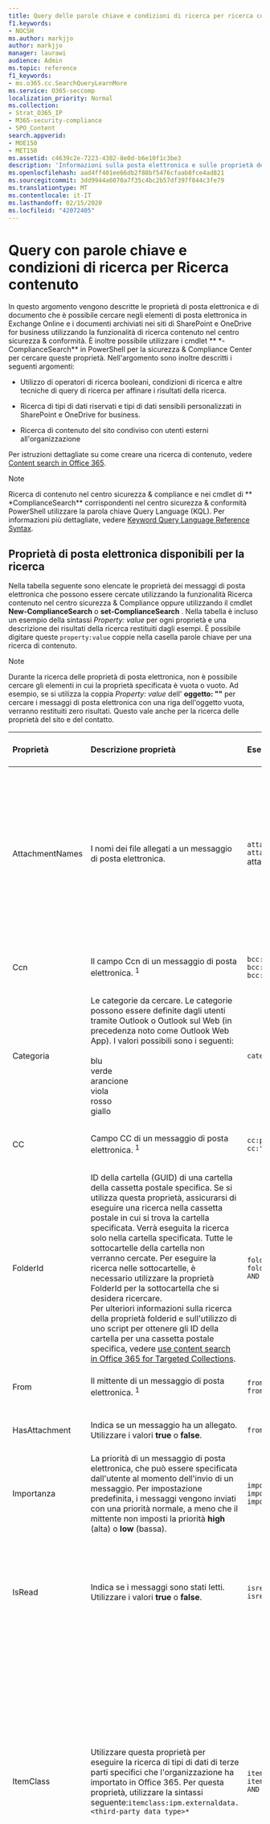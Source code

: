 ```yaml
---
title: Query delle parole chiave e condizioni di ricerca per ricerca contenuto
f1.keywords:
- NOCSH
ms.author: markjjo
author: markjjo
manager: laurawi
audience: Admin
ms.topic: reference
f1_keywords:
- ms.o365.cc.SearchQueryLearnMore
ms.service: O365-seccomp
localization_priority: Normal
ms.collection:
- Strat_O365_IP
- M365-security-compliance
- SPO_Content
search.appverid:
- MOE150
- MET150
ms.assetid: c4639c2e-7223-4302-8e0d-b6e10f1c3be3
description: 'Informazioni sulla posta elettronica e sulle proprietà dei file che è possibile cercare nelle cassette postali di Exchange Online e nei siti di SharePoint o OneDrive for business utilizzando lo strumento di ricerca contenuto nel centro sicurezza & Compliance.  '
ms.openlocfilehash: aad4ff401ee66db2f88bf5476cfaab8fce4ad821
ms.sourcegitcommit: 3dd9944a6070a7f35c4bc2b57df397f844c3fe79
ms.translationtype: MT
ms.contentlocale: it-IT
ms.lasthandoff: 02/15/2020
ms.locfileid: "42072405"
---
```

# <a name="keyword-queries-and-search-conditions-for-content-search"></a>Query con parole chiave e condizioni di ricerca per Ricerca contenuto

In questo argomento vengono descritte le proprietà di posta elettronica e di documento che è possibile cercare negli elementi di posta elettronica in Exchange Online e i documenti archiviati nei siti di SharePoint e OneDrive for business utilizzando la funzionalità di ricerca contenuto nel centro sicurezza & conformità. È inoltre possibile utilizzare i cmdlet ** \*-ComplianceSearch** in PowerShell per la sicurezza & Compliance Center per cercare queste proprietà. Nell'argomento sono inoltre descritti i seguenti argomenti:   
  
- Utilizzo di operatori di ricerca booleani, condizioni di ricerca e altre tecniche di query di ricerca per affinare i risultati della ricerca.
    
- Ricerca di tipi di dati riservati e tipi di dati sensibili personalizzati in SharePoint e OneDrive for business.
    
- Ricerca di contenuto del sito condiviso con utenti esterni all'organizzazione
    
Per istruzioni dettagliate su come creare una ricerca di contenuto, vedere [Content search in Office 365](content-search.md).

  
> [!NOTE]
> Ricerca di contenuto nel centro sicurezza & compliance e nei cmdlet di ** \*ComplianceSearch** corrispondenti nel centro sicurezza & conformità PowerShell utilizzare la parola chiave Query Language (KQL). Per informazioni più dettagliate, vedere [Keyword Query Language Reference Syntax](https://go.microsoft.com/fwlink/?LinkId=269603). 
  
## <a name="searchable-email-properties"></a>Proprietà di posta elettronica disponibili per la ricerca

Nella tabella seguente sono elencate le proprietà dei messaggi di posta elettronica che possono essere cercate utilizzando la funzionalità Ricerca contenuto nel centro sicurezza & Compliance oppure utilizzando il cmdlet **New-ComplianceSearch** o **set-ComplianceSearch** . Nella tabella è incluso un esempio della sintassi _Property: value_ per ogni proprietà e una descrizione dei risultati della ricerca restituiti dagli esempi. È possibile digitare queste `property:value` coppie nella casella parole chiave per una ricerca di contenuto. 

> [!NOTE]
> Durante la ricerca delle proprietà di posta elettronica, non è possibile cercare gli elementi in cui la proprietà specificata è vuota o vuoto. Ad esempio, se si utilizza la coppia *Property: value* dell' **oggetto: ""** per cercare i messaggi di posta elettronica con una riga dell'oggetto vuota, verranno restituiti zero risultati. Questo vale anche per la ricerca delle proprietà del sito e del contatto.
  
|**Proprietà**|**Descrizione proprietà**|**Esempi**|**Risultati di ricerca restituiti dagli esempi**|
|:-----|:-----|:-----|:-----|
|AttachmentNames|I nomi dei file allegati a un messaggio di posta elettronica.|`attachmentnames:annualreport.ppt`  <br/> `attachmentnames:annual*` <br/> attachmentnames:. pptx|Messaggi che contengono un file allegato denominato annualreport.ppt. Nel secondo esempio, utilizzando il carattere jolly si ottengono dei messaggi contenenti la parola "annual" nel nome file di un allegato. Nel terzo esempio vengono restituiti tutti gli allegati con estensione di file PPTX.|
|Ccn|Il campo Ccn di un messaggio di posta elettronica. <sup>1</sup>|`bcc:pilarp@contoso.com`  <br/> `bcc:pilarp`  <br/> `bcc:"Pilar Pinilla"`|Tutti gli esempi restituiscono messaggi contenenti Pilar Pinilla nel campo Bcc (Ccn).|
|Categoria| Le categorie da cercare. Le categorie possono essere definite dagli utenti tramite Outlook o Outlook sul Web (in precedenza noto come Outlook Web App). I valori possibili sono i seguenti:  <br/><br/>  blu  <br/>  verde  <br/>  arancione  <br/>  viola  <br/>  rosso  <br/>  giallo|`category:"Red Category"`|I messaggi ai quali è stata assegnata la categoria di colore rosso nelle cassette postali di origine. |
|CC|Campo CC di un messaggio di posta elettronica. <sup>1</sup>|`cc:pilarp@contoso.com`  <br/> `cc:"Pilar Pinilla"`|In entrambi gli esempi, i messaggi con Pilar Pinilla specificati nel campo CC.|
|FolderId|ID della cartella (GUID) di una cartella della cassetta postale specifica. Se si utilizza questa proprietà, assicurarsi di eseguire una ricerca nella cassetta postale in cui si trova la cartella specificata. Verrà eseguita la ricerca solo nella cartella specificata. Tutte le sottocartelle della cartella non verranno cercate. Per eseguire la ricerca nelle sottocartelle, è necessario utilizzare la proprietà FolderId per la sottocartella che si desidera ricercare.  <br/> Per ulteriori informazioni sulla ricerca della proprietà folderid e sull'utilizzo di uno script per ottenere gli ID della cartella per una cassetta postale specifica, vedere [use content search in Office 365 for Targeted Collections](use-content-search-for-targeted-collections.md).|`folderid:4D6DD7F943C29041A65787E30F02AD1F00000000013A0000`  <br/> `folderid:2370FB455F82FC44BE31397F47B632A70000000001160000 AND participants:garthf@contoso.com`|Nel primo esempio vengono restituiti tutti gli elementi nella cartella della cassetta postale specificata. Nel secondo esempio vengono restituiti tutti gli elementi della cartella delle cassette postali specificata inviati o ricevuti da garthf@contoso.com.|
|From|Il mittente di un messaggio di posta elettronica. <sup>1</sup>|`from:pilarp@contoso.com`  <br/> `from:contoso.com`|I messaggi inviati dall'utente specificato o da un dominio specificato.|
|HasAttachment|Indica se un messaggio ha un allegato. Utilizzare i valori **true** o **false**.|`from:pilar@contoso.com AND hasattachment:true`|Messaggi inviati dall'utente specificato con allegati.|
|Importanza|La priorità di un messaggio di posta elettronica, che può essere specificata dall'utente al momento dell'invio di un messaggio. Per impostazione predefinita, i messaggi vengono inviati con una priorità normale, a meno che il mittente non imposti la priorità **high** (alta) o **low** (bassa).|`importance:high`  <br/> `importance:medium`  <br/> `importance:low`|I messaggi contrassegnati con priorità alta, media o bassa.|
|IsRead|Indica se i messaggi sono stati letti. Utilizzare i valori **true** o **false**.|`isread:true`  <br/> `isread:false`|Nel primo esempio vengono restituiti i messaggi con la proprietà leggere impostata su **true**. Nel secondo esempio vengono restituiti i messaggi con la proprietà leggere impostata su **false**.|
|ItemClass|Utilizzare questa proprietà per eseguire la ricerca di tipi di dati di terze parti specifici che l'organizzazione ha importato in Office 365. Per questa proprietà, utilizzare la sintassi seguente:`itemclass:ipm.externaldata.<third-party data type>*`|`itemclass:ipm.externaldata.Facebook* AND subject:contoso`  <br/> `itemclass:ipm.externaldata.Twitter* AND from:"Ann Beebe" AND "Northwind Traders"`|Nel primo esempio vengono restituiti gli elementi di Facebook che contengono la parola "contoso" nella proprietà Subject. Nel secondo esempio vengono restituiti gli elementi di Twitter inviati da Ann Beebe e che contengono la frase parola chiave "Northwind Traders".  <br/> Per un elenco completo dei valori da utilizzare per i tipi di dati di terze parti per la proprietà ItemClass, vedere [utilizzare la ricerca contenuto per cercare i dati di terze parti che sono stati importati in Office 365](use-content-search-to-search-third-party-data-that-was-imported.md).|
|Tipo| Il tipo di messaggio di posta elettronica da cercare. Valori possibili:  <br/>  contatti  <br/>  documenti  <br/>  email  <br/>  externaldata  <br/>  fax  <br/>  im  <br/>  riviste  <br/>  riunioni  <br/>  microsoftteams (restituisce elementi da chat, riunioni e chiamate in Microsoft Teams)  <br/>  Note  <br/>  messaggi  <br/>  rssfeeds  <br/>  attività  <br/>  Voicemail|`kind:email`  <br/> `kind:email OR kind:im OR kind:voicemail`  <br/> `kind:externaldata`|Nel primo esempio vengono restituiti messaggi di posta elettronica che soddisfano i criteri di ricerca. Nel secondo esempio vengono restituiti i messaggi di posta elettronica, le conversazioni di messaggistica istantanea (incluse le conversazioni di Skype for business e le chat in Microsoft Teams) e i messaggi vocali che soddisfano i criteri di ricerca. Nel terzo esempio vengono restituiti gli elementi che sono stati importati nelle cassette postali di Office 365 da origini dati di terze parti, ad esempio Twitter, Facebook e Cisco Jabber, che soddisfano i criteri di ricerca. Per ulteriori informazioni, vedere [archiviazione dei dati di terze parti in Office 365](https://go.microsoft.com/fwlink/p/?linkid=716918).|
|Partecipanti|Tutti i campi persone in un messaggio di posta elettronica. Questi campi sono da, a, CC e Ccn.<sup>1</sup>|`participants:garthf@contoso.com`  <br/> `participants:contoso.com`|I messaggi inviati da o a garthf@contoso.com. Il secondo esempio restituisce tutti i messaggi inviati da o a un utente nel dominio contoso.com.|
|Received|La data in cui un messaggio di posta elettronica viene ricevuto da un destinatario.|`received:04/15/2016`  <br/> `received>=01/01/2016 AND received<=03/31/2016`|Messaggi ricevuti il 15 aprile 2016. Nel secondo esempio vengono restituiti tutti i messaggi ricevuti tra il 1 ° gennaio 2016 e il 31 marzo 2016.|
|Destinatari|Tutti i campi dei destinatari in un messaggio di posta elettronica. Questi campi sono a, CC e Ccn.<sup>1</sup>|`recipients:garthf@contoso.com`  <br/> `recipients:contoso.com`|I messaggi inviati a garthf@contoso.com. Il secondo esempio restituisce i messaggi inviati ai destinatari nel dominio contoso.com.|
|Inviati|La data in cui un messaggio di posta elettronica viene inviato dal mittente.|`sent:07/01/2016`  <br/> `sent>=06/01/2016 AND sent<=07/01/2016`|I messaggi inviati in una data specifica o entro l'intervallo di date specificato.|
|Dimensioni|Le dimensioni di un elemento, in byte.|`size>26214400`  <br/> `size:1..1048567`|Messaggi di dimensioni superiori a 25? MB. Il secondo esempio restituisce i messaggi di dimensioni comprese tra 1 e 1.048.567 byte (1 MB).|
|Oggetto|Il testo nella riga dell'oggetto di un messaggio di posta elettronica.  <br/> **Nota:** Quando si utilizza la proprietà Subject in una query, la ricerca restituisce tutti i messaggi in cui la riga dell'oggetto contiene il testo che si sta cercando. In altre parole, la query non restituisce solo i messaggi che hanno una corrispondenza esatta. Ad esempio, se si cerca `subject:"Quarterly Financials"`, i risultati includono i messaggi con l'oggetto "Financials trimestrali 2018".|`subject:"Quarterly Financials"`  <br/> `subject:northwind`|Messaggi che contengono la frase "Financials trimestrali" in qualsiasi punto del testo della riga dell'oggetto. Il secondo esempio restituisce tutti i messaggi che contengono la parola northwind nella riga dell'oggetto.|
|A|Campo a di un messaggio di posta elettronica. <sup>1</sup>|`to:annb@contoso.com`  <br/> `to:annb ` <br/> `to:"Ann Beebe"`|Tutti gli esempi restituiscono i messaggi in cui è specificato l'utente Ann Beebe nella riga To: (A:).|
|||||
   
> [!NOTE]
> <sup>1</sup> per il valore di una proprietà del destinatario, è possibile utilizzare l'indirizzo di posta elettronica (denominato anche *nome dell'entità utente* o UPN), il nome visualizzato o l'alias per specificare un utente. Ad esempio, è possibile usare annb@contoso.com, annb o "Ann Beebe" per specificare l'utente Ann Beebe.<br/><br/>Quando si esegue una ricerca in una delle proprietà del destinatario (da, a, CC, Ccn, partecipanti e destinatari), Office 365 tenta di espandere l'identità di ogni utente cercandoli in Azure Active Directory.  Se l'utente viene trovato in Azure Active Directory, la query viene espansa per includere l'indirizzo di posta elettronica (o UPN) dell'utente, l'alias, il nome visualizzato e l'attributo LegacyExchangeDN.<br/><br/>Ad esempio, una query come si `participants:ronnie@contoso.com` espande a `participants:ronnie@contoso.com OR participants:ronnie OR participants:"Ronald Nelson" OR participants:"<LegacyExchangeDN>"`.<br/><br/>Per impedire l'espansione dei destinatari, è possibile aggiungere un asterisco (Wild Card character) alla fine dell'indirizzo di posta elettronica nella query di ricerca. ad esempio, `participants:ronnie@contoso.com*`.

## <a name="searchable-site-properties"></a>Proprietà dei siti disponibili per la ricerca

Nella tabella seguente sono riportate alcune delle proprietà di SharePoint e OneDrive for business che è possibile cercare utilizzando la funzionalità Ricerca contenuto nel centro sicurezza & Compliance oppure utilizzando il cmdlet **New-ComplianceSearch** o **set-ComplianceSearch** . Nella tabella è incluso un esempio della sintassi _Property: value_ per ogni proprietà e una descrizione dei risultati della ricerca restituiti dagli esempi. 
  
Per un elenco completo delle proprietà di SharePoint di cui è possibile eseguire la ricerca, vedere [Overview of indicizzazione e managed properties in SharePoint](https://go.microsoft.com/fwlink/p/?LinkId=331599). È possibile cercare le proprietà contrassegnate con un **Sì** nella colonna **Queryable** . 
  
|**Proprietà**|**Descrizione proprietà**|**Esempio**|**Risultati di ricerca restituiti dagli esempi**|
|:-----|:-----|:-----|:-----|
|Author|Il campo dell'autore dei documenti di Office, che persiste se un documento viene copiato. Ad esempio, se un utente crea un documento e lo invia tramite posta elettronica a qualcun altro che lo carica in SharePoint, il documento conserva comunque l'autore originale. Assicurarsi di utilizzare il nome visualizzato dell'utente per questa proprietà.|`author:"Garth Fort"`|Tutti i documenti creati da Garth Fort.|
|ContentType|Tipo di contenuto di SharePoint di un elemento, ad esempio un elemento, un documento o un video.|`contenttype:document`|Vengono restituiti tutti i documenti.|
|Creato|La data di creazione di un elemento.|`created\>=06/01/2016`|Tutti gli elementi creati in o dopo il 1 ° giugno 2016.|
|CreatedBy|L'utente che ha creato o caricato un elemento. Assicurarsi di utilizzare il nome visualizzato dell'utente per questa proprietà.|`createdby:"Garth Fort"`|Tutti gli elementi creati o caricati da Garth Fort.|
|DetectedLanguage|La lingua di un elemento.|`detectedlanguage:english`|Tutti gli elementi in lingua inglese.|
|DocumentLink|Il percorso (URL) di una cartella specifica in un sito di SharePoint o OneDrive for business. Se si utilizza questa proprietà, assicurarsi di eseguire una ricerca nel sito in cui si trova la cartella specificata.  <br/> Per restituire gli elementi che si trovano in sottocartelle della cartella specificata per la proprietà documentlink, è necessario aggiungere/\* all'URL della cartella specifica. Per esempio`documentlink: "https://contoso.sharepoint.com/Shared Documents/*"`  <br/> <br/>Per ulteriori informazioni sulla ricerca della proprietà documentlink e sull'utilizzo di uno script per ottenere gli URL di documentlink per le cartelle di un sito specifico, vedere [use content search in Office 365 for Targeted Collections](use-content-search-for-targeted-collections.md).|`documentlink:"https://contoso-my.sharepoint.com/personal/garthf_contoso_com/Documents/Private"`  <br/> `documentlink:"https://contoso-my.sharepoint.com/personal/garthf_contoso_com/Documents/Shared with Everyone/*" AND filename:confidential`|Nel primo esempio vengono restituiti tutti gli elementi della cartella OneDrive for business specificata. Nel secondo esempio vengono restituiti i documenti nella cartella del sito specificata (e in tutte le sottocartelle) che contengono la parola "confidenziale" nel nome del file.|
|FileExtension|L'estensione di un file; ad esempio, docx, 1, pptx o xlsx.|`fileextension:xlsx`|Tutti i file di Excel (Excel 2007 e versioni successive)|
|FileName|Il nome di un file.|`filename:"marketing plan"`  <br/> `filename:estimate`|Il primo esempio restituisce i file con la frase esatta "marketing plan" nel titolo. Il secondo esempio restituisce i file con la parola "estimate" nel nome file.|
|LastModifiedTime|La data dell'ultima modifica di un elemento.|`lastmodifiedtime>=05/01/2016`  <br/> `lastmodifiedtime>=05/10/2016 AND lastmodifiedtime<=06/1/2016`|Nel primo esempio vengono restituiti gli elementi che sono stati modificati in o dopo il 1 ° maggio 2016. Nel secondo esempio vengono restituiti gli elementi modificati tra il 1 ° maggio 2016 e il 1 ° giugno 2016.|
|ModifiedBy|L'autore dell'ultima modifica di un elemento. Assicurarsi di utilizzare il nome visualizzato dell'utente per questa proprietà.|`modifiedby:"Garth Fort"`|Tutti gli elementi in cui l’ultima modifica è stata apportata da Garth Fort.|
|Percorso|Percorso (URL) di un sito specifico in un sito di SharePoint o OneDrive for business.  <br/> Per restituire gli elementi che si trovano nelle cartelle del sito specificati per la proprietà Path, è necessario aggiungere/\* all'URL del sito specificato. Per esempio`path: "https://contoso.sharepoint.com/Shared Documents/*"`  <br/> <br/> **Nota:** L'utilizzo `Path` della proprietà per la ricerca nei percorsi di OneDrive non restituirà file multimediali, ad esempio file con estensione png, TIFF o WAV, nei risultati della ricerca. Utilizzare una proprietà diversa del sito nella query di ricerca per cercare i file multimediali nelle cartelle di OneDrive. <br/>|`path:"https://contoso-my.sharepoint.com/personal/garthf_contoso_com/"`  <br/> `path:"https://contoso-my.sharepoint.com/personal/garthf_contoso_com/*" AND filename:confidential`|Nel primo esempio vengono restituiti tutti gli elementi del sito di OneDrive for business specificato. Nel secondo esempio vengono restituiti i documenti nel sito e nelle cartelle specificati nel sito che contengono la parola "confidenziale" nel nome del file.|
|SharedWithUsersOWSUser|Documenti che sono stati condivisi con l'utente specificato e visualizzati nella pagina **condivisi con me** nel sito di OneDrive for business dell'utente. Si tratta di documenti che sono stati condivisi in modo esplicito con l'utente specificato da altre persone dell'organizzazione. Quando si esportano documenti che corrispondono a una query di ricerca in cui viene utilizzata la proprietà SharedWithUsersOWSUser, i documenti vengono esportati dal percorso del contenuto originale della persona che ha condiviso il documento con l'utente specificato. Per ulteriori informazioni, vedere [ricerca di contenuto del sito condiviso all'interno dell'organizzazione](#searching-for-site-content-shared-within-your-organization).|`sharedwithusersowsuser:garthf`  <br/> `sharedwithusersowsuser:"garthf@contoso.com"`|Entrambi gli esempi restituiscono tutti i documenti interni che sono stati condivisi in modo esplicito con Garth Fort e che vengono visualizzati nella pagina **condiviso con me** nell'account OneDrive for business di Garth Fort.|
|Sito|L'URL di un sito o di un gruppo di siti nell'organizzazione.|`site:"https://contoso-my.sharepoint.com"`  <br/> `site:"https://contoso.sharepoint.com/sites/teams"`|Nel primo esempio vengono restituiti gli elementi dei siti di OneDrive for business per tutti gli utenti dell'organizzazione. Il secondo esempio restituisce gli elementi di tutti i siti dei team.|
|Dimensioni|Le dimensioni di un elemento, in byte.|`size>=1`  <br/> `size:1..10000`|Il primo esempio restituisce gli elementi di dimensioni maggiori di 1 byte. Il secondo esempio restituisce gli elementi di dimensioni comprese tra 1 e 10.000 byte.|
|Titolo|Il titolo del documento. La proprietà title è metadati specificata nei documenti di Microsoft Office. È diverso dal nome del file del documento.|`title:"communication plan"`|Qualsiasi documento contenente la frase "communication plan" nella proprietà di metadati Title di un documento di Office.|
|||||
   
## <a name="searchable-contact-properties"></a>Proprietà contatto disponibili per la ricerca

Nella tabella seguente sono elencate le proprietà dei contatti indicizzate e che è possibile cercare utilizzando la ricerca contenuto. Di seguito sono riportate le proprietà disponibili per gli utenti da configurare per i contatti (denominati anche contatti personali) che si trovano nella Rubrica personale della cassetta postale di un utente. Per cercare i contatti, è possibile selezionare le cassette postali da cercare e quindi utilizzare una o più proprietà dei contatti nella query di parole chiave.
  
> [!TIP]
> Per cercare valori che contengono spazi o caratteri speciali, utilizzare virgolette doppie ("") per contenere la frase. ad esempio, `businessaddress:"123 Main Street"`. 
  
|**Proprietà**|**Descrizione proprietà**|
|:-----|:-----|
|BusinessAddress|L'indirizzo nella proprietà dell' **indirizzo aziendale** . La proprietà viene chiamata anche indirizzo di **lavoro** nella pagina delle proprietà dei contatti.|
|BusinessPhone|Il numero di telefono in una delle proprietà del numero di **telefono dell'azienda** .|
|CompanyName|Nome della proprietà **Company** .|
|Reparto|Nome della proprietà **Department** .|
|DisplayName|Il nome visualizzato del contatto. Questo è il nome della proprietà **nome completo** del contatto.|
|EmailAddress|L'indirizzo di qualsiasi proprietà dell'indirizzo di posta elettronica per il contatto. Gli utenti possono aggiungere più indirizzi di posta elettronica per un contatto. L'utilizzo di questa proprietà restituirà i contatti che corrispondono a qualsiasi indirizzo di posta elettronica del contatto.|
|FileAs|Il **file come** proprietà. Questa proprietà viene utilizzata per specificare il modo in cui il contatto è elencato nell'elenco contatti dell'utente. Ad esempio, un contatto può essere elencato come *FirstName, LastName* o *LastName, FirstName*.|
|GivenName|Nome della proprietà **First Name** .|
|HomeAddress|L'indirizzo in una delle proprietà dell'indirizzo di **casa** .|
|HomePhone|Il numero di telefono in una delle proprietà del numero di telefono di **casa** .|
|IMAddress|La proprietà dell'indirizzo di messaggistica istantanea, che in genere è un indirizzo di posta elettronica utilizzato per la messaggistica immediata.|
|MiddleName|Nome nella proprietà **Middle** Name.|
|MobilePhone|Il numero di telefono nella proprietà del numero di telefono **cellulare** .|
|Nickname|Nome della proprietà **Nickname** .|
|OfficeLocation|Valore della proprietà location di **Office** o **Office** .|
|OtherAddress|Valore per l' **altra** proprietà Address.|
|Cognome|Nome nella proprietà **Last** Name.|
|Titolo|Il titolo nella proprietà del **titolo del processo** .|
|||||

## <a name="searchable-sensitive-data-types"></a>Tipi di dati sensibili disponibili per la ricerca

È possibile utilizzare la funzionalità Ricerca contenuto nel centro sicurezza e conformità per cercare dati riservati, ad esempio numeri di carta di credito o numeri di previdenza sociale, archiviati nei documenti di SharePoint e di siti di OneDrive for business. È possibile eseguire questa operazione utilizzando la `SensitiveType` proprietà e il nome di un tipo di informazioni riservate in una query di parole chiave. Ad esempio, la query `SensitiveType:"Credit Card Number"` restituisce i documenti che contengono un numero di carta di credito. La query `SensitiveType:"U.S. Social Security Number (SSN)"` restituisce i documenti che contengono un numero di previdenza sociale degli Stati Uniti. Per visualizzare un elenco dei tipi di dati riservati che è possibile cercare, passare a **classificazioni** \> **tipi di informazioni riservate** nel centro sicurezza & conformità. In alternativa, è possibile utilizzare il cmdlet **Get-DlpSensitiveInformationType** in PowerShell per la sicurezza & Compliance Center per visualizzare un elenco di tipi di informazioni riservate. 
  
È inoltre possibile utilizzare la `SensitiveType` proprietà per cercare il nome di un tipo di informazioni riservate personalizzato creato dall'utente (o da un altro amministratore) per l'organizzazione. È possibile utilizzare la colonna **Publisher** nella pagina **tipi di informazioni riservate** nel centro sicurezza & Compliance (o la proprietà **Publisher** in PowerShell) per differenziare i tipi di informazioni riservate incorporate e personalizzate. Per ulteriori informazioni, vedere [creare un tipo di informazioni riservate personalizzato](create-a-custom-sensitive-information-type.md).
  
Per ulteriori informazioni sulla creazione di query tramite `SensitiveType` la proprietà, vedere [form a query to find sensitive data stored in sites](form-a-query-to-find-sensitive-data-stored-on-sites.md).

> [!NOTE]
> Non è possibile utilizzare i tipi di dati `SensitiveType` riservati e la proprietà Search per cercare i dati riservati in-Rest nelle cassette postali di Exchange Online. Tuttavia, è possibile utilizzare i criteri di prevenzione della perdita di dati (DLP) per proteggere i dati sensibili del messaggio di posta elettronica in transito. Per ulteriori informazioni, vedere [Panoramica dei criteri di prevenzione della perdita di dati](data-loss-prevention-policies.md) e [cercare e trovare i dati personali](search-for-and-find-personal-data.md).
  
## <a name="search-operators"></a>Operatori di ricerca

Gli operatori di ricerca booleani, come **and**, **or**e **not**, consentono di definire ricerche più precise includendo o escludendo parole specifiche nella query di ricerca. Altre tecniche, ad esempio l'utilizzo di operatori di \>proprietà, ad esempio = o..., tra virgolette, parentesi e caratteri jolly, consentono di affinare una query di ricerca. Nella tabella seguente vengono elencati gli operatori che è possibile utilizzare per circoscrivere o ampliare i risultati della ricerca. 
  
|**Operatore**|**Usage**|**Descrizione**|
|:-----|:-----|:-----|
|E|keyword1 AND keyword2|Restituisce gli elementi che includono tutte le parole chiave o `property:value` le espressioni specificate. Ad esempio, `from:"Ann Beebe" AND subject:northwind` restituisce tutti i messaggi inviati da Ann Beebe che contengono la parola Northwind nella riga dell'oggetto. <sup>2</sup>|
|+|keyword1 + keyword2 + keyword3|Restituisce gli elementi che *contengono* `keyword2` o `keyword3` *e* che contengono `keyword1`anche.   Questo esempio è pertanto equivalente alla query `(keyword2 OR keyword3) AND keyword1`.  <br/> La query `keyword1 + keyword2` (con uno spazio dopo il **+** simbolo) non è uguale all'utilizzo dell'operatore **and** . Questa query equivale a `"keyword1 + keyword2"` restituire gli elementi con la fase `"keyword1 + keyword2"`esatta.|
|OPPURE|keyword1 OR keyword2|Restituisce gli elementi che includono una o più parole chiave o `property:value` espressioni specificate. <sup>2</sup>|
|NON|keyword1 NOT keyword2  <br/> NOT from:"Ann Beebe"  <br/> NOT Kind: im|Esclude gli elementi specificati da una parola chiave o `property:value` da un'espressione. Nel secondo esempio vengono esclusi i messaggi inviati da Ann Beebe. Nel terzo esempio vengono escluse le conversazioni di messaggistica istantanea, ad esempio le conversazioni di Skype for business salvate nella cartella della cassetta postale cronologia conversazioni. <sup>2</sup>|
|-|keyword1-keyword2|Equivale all'operatore **NOT**. In questo modo, la query restituisce `keyword1` elementi che contengono e escludono `keyword2`gli elementi che contengono.|
|VICINO|keyword1 NEAR(n) keyword2|Restituisce gli elementi con parole che sono una accanto all'altra, dove n equivale al numero delle parole separate. Ad esempio, `best NEAR(5) worst` restituisce tutti gli elementi in cui la parola "Worst" è all'interno di cinque parole "Best". Se non viene specificato alcun numero, la distanza predefinita è di otto parole. <sup>2</sup>|
|ONEAR|keyword1 ONEAR(n) keyword2|Simile a **near**, ma restituisce gli elementi con parole che si trovano nelle vicinanze dell'ordine specificato. Ad esempio, `best ONEAR(5) worst` restituisce tutti gli elementi in cui la parola "Best" si verifica prima della parola "Worst" e le due parole rientrano in cinque parole. Se non viene specificato alcun numero, la distanza predefinita è di otto parole. <sup>2</sup> <br/> **Nota:** L'operatore di **ONEAR** non è supportato quando si eseguono ricerche nelle cassette postali. Funziona solo quando si esegue la ricerca di siti di SharePoint e OneDrive for business. Se si esegue la ricerca di cassette postali e siti nella stessa ricerca e la query include l'operatore **ONEAR** , la ricerca restituisce gli elementi della cassetta postale come se si stesse utilizzando l'operatore **near** . In altre parole, la ricerca restituisce gli elementi in cui le parole specificate sono vicine tra loro indipendentemente dall'ordine in cui si verificano le parole.|
|:|Proprietà: valore|I due punti (:) nella `property:value` sintassi specifica che il valore della proprietà che si sta cercando contiene il valore specificato. Ad esempio, `recipients:garthf@contoso.com` restituisce tutti i messaggi inviati a garthf@contoso.com.|
|=|Proprietà = valore|Lo stesso dell'operatore **:** .|
|\<|valore\<della proprietà|Indica che la proprietà da cercare è inferiore al valore specificato.  <sup>1</sup>|
|\>|valore\>della proprietà|Indica che la proprietà da cercare è superiore al valore specificato. <sup>1</sup>|
|\<=|proprietà\<= valore|Indica che la proprietà da cercare è minore o uguale a un valore specifico. <sup>1</sup>|
|\>=|proprietà\>= valore|Indica che la proprietà da cercare è maggiore o uguale a un valore specifico. <sup>1</sup>|
|..|Proprietà: value1.. valore2|Indica che la proprietà da cercare è maggiore o uguale a value1 e minore o uguale a value2. <sup>1</sup>|
|"  "|"fair value"  <br/> subject:"Quarterly Financials"|Utilizzare le virgolette doppie ("") per cercare una frase esatta o un termine nelle query `property:value` di ricerca e parole chiave.|
|\*|gatto\*  <br/> oggetto: set\*|Le ricerche con caratteri jolly prefix (in cui l'asterisco è posizionato alla fine di una parola) corrispondono a zero o a più `property:value` caratteri nelle parole chiave o nelle query. Ad esempio, `title:set*` restituisce i documenti che contengono il set di parole, il programma di installazione e l'impostazione (e altre parole che iniziano con "set") nel titolo del documento.  <br/><br/> **Nota:** È possibile utilizzare solo le ricerche con caratteri jolly prefix. ad esempio, **Cat\* ** o **set\***. Le ricerche suffisso (**\*Cat** ), le ricerche infissi (**\*c t**) e le ricerche di sottostringhe (**\*cat\***) non sono supportate.|
|(  )| (fair OR free) AND (from:contoso.com)  <br/>  (IPO OR initial) AND (stock OR shares)  <br/>  (quarterly financials)|Parentesi raggruppare le frasi booleane, `property:value` gli elementi e le parole chiave. Ad esempio, `(quarterly financials)` restituisce gli elementi che contengono le parole Quarterly e Financials.|
|||||
   
> [!NOTE]
> <sup>1</sup> utilizzare questo operatore per le proprietà che dispongono di valori numerici o di data.<br/> <sup>2</sup> gli operatori di ricerca booleani devono essere in caratteri maiuscoli. ad esempio, **e**. Se si utilizza un operatore in caratteri minuscoli **, ad esempio, verrà**considerato come una parola chiave nella query di ricerca. 
  
## <a name="search-conditions"></a>Condizioni di ricerca

È possibile aggiungere condizioni a una query di ricerca per restringere una ricerca e restituire un insieme di risultati più raffinato. Ogni condizione aggiunge una clausola alla query di ricerca KQL creata ed eseguita all'avvio della ricerca.
  
[Condizioni per le proprietà comuni ](#conditions-for-common-properties)

[Condizioni per le proprietà della posta](#conditions-for-mail-properties)

[Condizioni per le proprietà dei documenti](#conditions-for-document-properties)

[Operatori utilizzati con condizioni](#operators-used-with-conditions)

[Linee guida per l'uso di condizioni](#guidelines-for-using-conditions)

[Esempi](#examples-of-using-conditions-in-search-queries)
  
### <a name="conditions-for-common-properties"></a>Condizioni per le proprietà comuni

Creare una condizione utilizzando le proprietà comuni quando si cercano cassette postali e siti nella stessa ricerca. Nella tabella seguente sono elencate le proprietà disponibili da utilizzare per l'aggiunta di una condizione.
  
|**Condizione**|**Descrizione**|
|:-----|:-----|
|Data|Per la posta elettronica, la data di un messaggio ricevuto da un destinatario o inviato da un mittente. Per i documenti, la data dell'Ultima modifica di un documento.|
|Mittente/autore|Per la posta elettronica, l'utente che ha inviato un messaggio. Per i documenti, l'utente menzionato nel campo dell'autore dei documenti di Office. È possibile digitare più nomi, separati da virgole. Due o più valori sono collegati logicamente dall'operatore **OR**.|
|Dimensione (in byte)|Per la posta elettronica e i documenti, la dimensione dell'elemento (in byte).|
|Subject/title|Per la posta elettronica, il testo nella riga dell'oggetto di un messaggio. Per i documenti, il titolo del documento. Come spiegato in precedenza, la proprietà title è costituita da metadati specificati nei documenti di Microsoft Office. È possibile digitare il nome di più di un oggetto/titolo, separati da virgole. Due o più valori sono collegati logicamente dall'operatore **OR**.|
|Etichetta di conformità|Per la posta elettronica e i documenti, le etichette di conservazione che sono state assegnate ai messaggi e ai documenti automaticamente dai criteri di etichetta o dalle etichette di conservazione che sono state assegnate manualmente dagli utenti. Le etichette di conservazione vengono utilizzate per classificare la posta elettronica e i documenti per la governance delle informazioni e applicare le regole di conservazione in base alle impostazioni definite dall'etichetta. È possibile digitare parte del nome dell'etichetta di conservazione e utilizzare un carattere jolly oppure digitare il nome dell'etichetta completo. Per ulteriori informazioni, vedere [Overview of retention labels](labels.md).|
|||
  
### <a name="conditions-for-mail-properties"></a>Condizioni per le proprietà della posta

Creare una condizione utilizzando le proprietà della posta quando si effettuano ricerche in cassette postali o cartelle pubbliche. Nella tabella seguente vengono elencate le proprietà della posta elettronica che è possibile utilizzare per una condizione. Queste proprietà sono un sottoinsieme delle proprietà di posta elettronica descritte in precedenza. Queste descrizioni vengono ripetute per la vostra convenienza.
  
|**Condizione**|**Descrizione**|
|:-----|:-----|
|Tipo di messaggio| Il tipo di messaggio da cercare. Corrisponde alla proprietà della posta elettronica Kind (Tipo). Valori possibili:  <br/><br/>  contatti  <br/>  documenti  <br/>  email  <br/>  externaldata  <br/>  fax  <br/>  im  <br/>  riviste  <br/>  riunioni  <br/>  microsoftteams  <br/>  Note  <br/>  messaggi  <br/>  rssfeeds  <br/>  attività  <br/>  Voicemail|
|Partecipanti|Tutti i campi persone in un messaggio di posta elettronica. Questi campi sono da, a, CC e Ccn.|
|Tipo|La proprietà della classe Message per un elemento di posta elettronica. Questa è la stessa proprietà della proprietà di posta elettronica di ItemClass. È anche una condizione multivalore. In questo modo, per selezionare più classi messaggio, tenere premuto il tasto **CTRL** e fare clic su due o più classi di messaggi nell'elenco a discesa che si desidera aggiungere alla condizione. Ogni classe del messaggio selezionata nell'elenco verrà connessa logicamente dall'operatore **or** nella query di ricerca corrispondente.  <br/> Per un elenco delle classi di messaggi (e l'ID di classe del messaggio corrispondente) che vengono utilizzate da Exchange e che è possibile selezionare nell'elenco delle classi dei **messaggi** , vedere [tipi di elementi e classi di messaggi](https://go.microsoft.com/fwlink/?linkid=848143).|
|Received|La data in cui un messaggio di posta elettronica viene ricevuto da un destinatario. Corrisponde alla proprietà della posta elettronica Received (Ricevuto).|
|Destinatari|Tutti i campi dei destinatari in un messaggio di posta elettronica. Questi campi sono a, CC e Ccn.|
|Mittente|Il mittente di un messaggio di posta elettronica.|
|Inviati|La data in cui un messaggio di posta elettronica viene inviato dal mittente. Corrisponde alla proprietà della posta elettronica Sent (Inviato).|
|Oggetto|Il testo nella riga dell'oggetto di un messaggio di posta elettronica.|
|A|Il destinatario di un messaggio di posta elettronica nel campo a.|
|||
  
### <a name="conditions-for-document-properties"></a>Condizioni per le proprietà dei documenti

Creare una condizione utilizzando le proprietà del documento per la ricerca di documenti nei siti di SharePoint e OneDrive for business. Nella tabella seguente vengono elencate le proprietà dei documenti che è possibile utilizzare per una condizione. Queste proprietà sono un sottoinsieme delle proprietà del sito descritte in precedenza. Queste descrizioni vengono ripetute per la vostra convenienza.
  
|**Condizione**|**Descrizione**|
|:-----|:-----|
|Author|Il campo dell'autore dei documenti di Office, che persiste se un documento viene copiato. Ad esempio, se un utente crea un documento e lo invia tramite posta elettronica a qualcun altro che lo carica in SharePoint, il documento conserva comunque l'autore originale.|
|Titolo|Il titolo del documento. La proprietà Title è rappresentata dai metadati specificati nei documenti di Office. È diverso dal nome di file del documento.|
|Creato|La data di creazione di un documento.|
|Data ultima modifica|La data dell'ultima modifica di un documento.|
|Tipo file|L'estensione di un file; ad esempio, docx, 1, pptx o xlsx. Corrisponde alla proprietà dei siti FileExtension.|
|||
  
### <a name="operators-used-with-conditions"></a>Operatori utilizzati con condizioni

Quando si aggiunge una condizione, è possibile selezionare un operatore pertinente al tipo di proprietà per la condizione. Nella tabella seguente vengono descritti gli operatori utilizzati con condizioni e ne vengono elencati gli equivalenti utilizzati nella query di ricerca.
  
|**Operatore**|**Equivalente nella query**|**Descrizione**|
|:-----|:-----|:-----|
|Dopo|`property>date`|Utilizzato con condizioni relative alla data. Restituisce gli elementi che sono stati inviati, ricevuti o modificati dopo la data specificata. |
|Prima|`property<date`|Utilizzato con condizioni relative alla data. Restituisce gli elementi che sono stati inviati, ricevuti o modificati prima della data specificata.|
|Tra|`date..date`|Utilizzato con condizioni relative alla data e alla dimensione. Se utilizzato con una condizione relativa alla data, restituisce gli elementi che sono stati inviati, ricevuti o modificati entro l'intervallo di date specificato. Se utilizzato con una condizione relativa alla dimensione, restituisce gli elementi di dimensioni comprese nell'intervallo specificato.|
|Contains any of|`(property:value) OR (property:value)`|Utilizzato con condizioni per le proprietà che specificano un valore di stringa. Restituisce gli elementi che contengono una parte qualsiasi di uno o più valori di stringa specificati.|
|Doesn't contain any of|`-property:value`  <br/> `NOT property:value`|Utilizzato con condizioni per le proprietà che specificano un valore di stringa. Restituisce gli elementi che non contengono parti del valore di stringa specificato.|
|Doesn't equal any of|`-property=value`  <br/> `NOT property=value`|Utilizzato con condizioni per le proprietà che specificano un valore di stringa. Restituisce gli elementi che non contengono la stringa specificata.|
|È uguale a|`size=value`|Restituisce gli elementi equivalenti alla dimensione specificata. <sup>1</sup>|
|Equals any of|`(property=value) OR (property=value)`|Utilizzato con condizioni per le proprietà che specificano un valore di stringa. Restituisce gli elementi che corrispondono esattamente a uno o più valori di stringa specificati.|
|Maggiore|`size>value`|Restituisce gli elementi in cui la proprietà specificata è maggiore del valore specificato. <sup>1</sup>|
|Greater or equal|`size>=value`|Restituisce gli elementi in cui la proprietà specificata è maggiore o uguale al valore specificato. <sup>1</sup>|
|Meno|`size<value`|Restituisce gli elementi che sono maggiori o uguali al valore specifico. <sup>1</sup>|
|Less or equal|`size<=value`|Restituisce gli elementi che sono maggiori o uguali al valore specifico. <sup>1</sup>|
|Not equal|`size<>value`|Restituisce gli elementi che non sono uguali alle dimensioni specificate. <sup>1</sup>|
|||
   
> [!NOTE]
> <sup>1</sup> questo operatore è disponibile solo per le condizioni che utilizzano la proprietà Size. 
  
### <a name="guidelines-for-using-conditions"></a>Linee guida per l'uso di condizioni

Tenere presente quanto segue quando si utilizzano le condizioni di ricerca.
  
- Una condizione è collegata logicamente alla query con parola chiave (specificata nella relativa casella) dall'operatore **AND**. Ciò significa che, per essere inclusi nei risultati, gli elementi devono soddisfare sia la query con parola chiave, sia la condizione. Ecco come le condizioni consentono di circoscrivere i risultati. 
    
- Se si aggiungono due o più condizioni univoche a una query di ricerca (condizioni che specificano proprietà diverse), tali condizioni sono connesse logicamente dall'operatore **and** . Ciò significa che vengono restituiti solo gli elementi che soddisfano tutte le condizioni (oltre alle query con parole chiave). 
    
- Se si aggiunge più di una condizione per la stessa proprietà, tali condizioni vengono collegate logicamente dall'operatore **OR**. Ciò significa che vengono restituiti gli elementi che soddisfano la query con parola chiave e una delle condizioni. Pertanto, i gruppi con le stesse condizioni vengono collegati tra loro dall'operatore **OR**, quindi gli insiemi di condizioni univoche vengono collegati dall'operatore **AND**. 
    
- Se si aggiungono più valori, separati da virgole o da due punti a una singola condizione, tali valori sono connessi dall'operatore **or** . Ciò significa che gli elementi vengono restituiti se contengono uno dei valori specificati per la proprietà nella condizione. 
    
- La query di ricerca creata utilizzando la casella e le condizioni delle parole chiave viene visualizzata nella pagina di **ricerca** , nel riquadro dei dettagli per la ricerca selezionata. In una query, tutto a destra della notazione `(c:c)` indica le condizioni che sono state aggiunte alla query. 
    
- Le condizioni aggiungono solo le proprietà alla query di ricerca, non gli operatori. Questo è il motivo per cui la query visualizzata nel riquadro dei dettagli non Mostra gli operatori a `(c:c)` destra della notazione. KQL aggiunge gli operatori logici (in base alle regole illustrate in precedenza) quando viene eseguita la query. 
    
- È possibile utilizzare il controllo di trascinamento della selezione per risequenziare l'ordine delle condizioni. Fare clic sul controllo per una condizione e spostarla verso l'alto o verso il basso.
    
- Come descritto in precedenza, alcune proprietà delle condizioni consentono di digitare più valori. I valori sono collegati logicamente dall'operatore **OR**. Ne consegue che la stessa logica dispone di più istanze della stessa condizione, ognuna con un singolo valore. Nelle illustrazioni seguenti viene mostrato un esempio di una singola condizione con più valori e un esempio di più condizioni (per la stessa proprietà) con un singolo valore. Entrambi gli esempi determinano la stessa query:`(filetype="docx") OR (filetype="pptx") OR (filetype="xlsx")`
    
    ![Una condizione con più valori](../media/9880aa29-d117-4531-be20-6d53f1d21341.gif)
  
    ![Più condizioni di ricerca per la stessa proprietà](../media/1e63d37d-6d8d-4c9b-a509-a7e1c3a05193.gif)
  
> [!TIP]
> Se una condizione accetta più valori, è consigliabile utilizzare una singola condizione e specificare più valori (separati da virgole o punti e virgola). Ciò garantisce che la logica di query che viene applicata corrisponda a quella desiderata. 
  
### <a name="examples-of-using-conditions-in-search-queries"></a>Esempi

Negli esempi seguenti viene illustrata la versione basata su GUI di una query di ricerca con condizioni, la sintassi delle query di ricerca che viene visualizzata nel riquadro dei dettagli della ricerca selezionata (restituita anche dal cmdlet **Get-ComplianceSearch** ) e la logica della query KQL corrispondente. 
  
#### <a name="example-1"></a>Esempio 1

In questo esempio vengono restituiti i documenti sui siti di SharePoint e OneDrive for business che contengono un numero di carta di credito e sono stati modificati per l'ultima volta il 1 ° gennaio 2016.
  
 **GUI**
  
![Primo esempio relativo alle condizioni di ricerca](../media/099515ba-d4ee-474e-af25-3aa48816b87b.gif)
  
 **Sintassi della query di ricerca**
  
 `SensitiveType:"Credit Card Number(c:c)(lastmodifiedtime<2016-01-01)`
  
 **Logica della query di ricerca**
  
 `SensitiveType:"Credit Card Number" AND (lastmodifiedtime<2016-01-01)`
  
#### <a name="example-2"></a>Esempio 2

In questo esempio vengono restituiti i documenti o gli elementi della posta elettronica che contengono la parola chiave "report", che sono stati inviati o creati prima del 1° aprile 2015 e che contengono la parola "northwind" nel campo dell'oggetto dei messaggi di posta elettronica o nella proprietà del titolo dei documenti. La query esclude le pagine Web che soddisfano gli altri criteri della ricerca. 
  
 **GUI**
  
![Secondo esempio relativo alle condizioni di ricerca](../media/fe07d495-df81-42da-8106-3cdb409c6e7f.gif)
  
 **Sintassi della query di ricerca**
  
 `report(c:c)(date<2016-04-01)(subjecttitle:"northwind")(-filetype="aspx")`
  
 **Logica della query di ricerca**
  
 `report AND (date<2016-04-01) AND (subjecttitle:"northwind") NOT (filetype="aspx")`
  
#### <a name="example-3"></a>Esempio 3

In questo esempio vengono restituiti i messaggi di posta elettronica o le riunioni del calendario inviate tra 12/1/2016 e 11/30/2016 e che contengono parole che iniziano con "Phone" o "smartphone".
  
 **GUI**
  
![Terzo esempio relativo alle condizioni di ricerca](../media/973d45fc-0923-43d6-9d0a-25e4a625f057.gif)
  
 **Sintassi della query di ricerca**
  
 `phone* OR smartphone*(c:c)(sent=2016-12-01..2016-11-30)(kind="email")(kind="meetings")`
  
 **Logica della query di ricerca**
  
 `phone* OR smartphone* AND (sent=2016-12-01..2016-11-30) AND ((kind="email") OR (kind="meetings"))`
  
## <a name="special-characters"></a>Caratteri speciali

Alcuni caratteri speciali non sono inclusi nell'indice di ricerca e pertanto non sono disponibili per la ricerca. Questo include anche i caratteri speciali che rappresentano gli operatori di ricerca nella query di ricerca. Ecco un elenco di caratteri speciali che sono stati sostituiti da uno spazio vuoto nella query di ricerca effettiva o che causano un errore di ricerca.

`+ - = : ! @ # % ^ & ; _ / ? ( ) [ ] { }`

## <a name="searching-for-site-content-shared-with-external-users"></a>Ricerca di contenuti dei siti condivisi con utenti esterni

È inoltre possibile utilizzare la funzionalità Ricerca contenuto nel centro sicurezza & conformità per cercare i documenti archiviati nei siti di SharePoint e OneDrive for business che sono stati condivisi con utenti esterni all'organizzazione. Ciò consente di identificare informazioni proprietarie o sensibili condivise all'esterno dell'organizzazione. È possibile eseguire questa operazione utilizzando la `ViewableByExternalUsers` proprietà in una query di parole chiave. Questa proprietà restituisce documenti o siti che sono stati condivisi con utenti esterni utilizzando uno dei metodi di condivisione seguenti: 
  
- Un invito alla condivisione che richiede agli utenti di accedere all'organizzazione come utente autenticato.
    
- Un collegamento Guest Anonimo, che consente a tutti gli utenti che dispongono di questo collegamento di accedere alla risorsa senza dover essere autenticati.
    
Ecco alcuni esempi:
  
- La query `ViewableByExternalUsers:true AND SensitiveType:"Credit Card Number"` restituisce tutti gli elementi che sono stati condivisi con utenti esterni all'organizzazione e che contengono un numero di carta di credito. 
    
- La query `ViewableByExternalUsers:true AND ContentType:document AND site:"https://contoso.sharepoint.com/Sites/Teams"` restituisce un elenco di documenti in tutti i siti del team nell'organizzazione che sono stati condivisi con utenti esterni. 
    
> [!TIP]
> Una query di ricerca, `ViewableByExternalUsers:true AND ContentType:document` ad esempio, potrebbe restituire numerosi file con estensione aspx nei risultati della ricerca. Per eliminare questi (o altri tipi di file), è possibile utilizzare la `FileExtension` proprietà per escludere tipi di file specifici. ad esempio `ViewableByExternalUsers:true AND ContentType:document NOT FileExtension:aspx`. 
  
Che cosa viene considerato come contenuto condiviso con persone esterne all'organizzazione? Documenti nei siti di SharePoint e OneDrive for business dell'organizzazione condivisi mediante l'invio di un invito alla condivisione o condivisi in posizioni pubbliche. Ad esempio, le attività utente seguenti determinano il contenuto visualizzabile dagli utenti esterni:
  
- Un utente condivide un file o una cartella con una persona esterna all'organizzazione.
    
- Un utente crea e invia un collegamento a un file condiviso a una persona esterna all'organizzazione. Questo collegamento consente all'utente esterno di visualizzare (o modificare) il file.
    
- Un utente invia un invito alla condivisione o un collegamento guest a una persona esterna all'organizzazione per visualizzare (o modificare) un file condiviso.
    
### <a name="issues-using-the-viewablebyexternalusers-property"></a>Problemi relativi all'utilizzo della proprietà ViewableByExternalUsers

Mentre la `ViewableByExternalUsers` proprietà rappresenta lo stato del fatto che un documento o un sito sia condiviso con utenti esterni, sono presenti alcune avvertenze su ciò che questa proprietà fa e non riflette. Negli scenari seguenti, il valore della `ViewableByExternalUsers` proprietà non verrà aggiornato e i risultati di una query di ricerca del contenuto che utilizza questa proprietà potrebbero non essere corretti. 
  
- Modifiche apportate ai criteri di condivisione, ad esempio la disattivazione della condivisione esterna per un sito o per l'organizzazione. La proprietà continuerà a visualizzare documenti condivisi in precedenza come accessibili esternamente anche se l'accesso esterno potrebbe essere stato revocato.
    
- Modifiche apportate all'appartenenza a un gruppo, ad esempio l'aggiunta o la rimozione di utenti esterni a gruppi di Office 365 o gruppi di sicurezza Office 365. La proprietà non verrà aggiornata automaticamente per gli elementi a cui il gruppo ha accesso.
    
- Invio di inviti di condivisione a utenti esterni in cui il destinatario non ha accettato l'invito e pertanto non ha ancora accesso al contenuto.
    
In questi scenari, la `ViewableByExternalUsers` proprietà non riflette lo stato di condivisione corrente finché il sito o la raccolta documenti non viene sottoposta a ricerca per indicizzazione e reindicizzato. 

## <a name="searching-for-site-content-shared-within-your-organization"></a>Ricerca di contenuto del sito condiviso all'interno dell'organizzazione

Come spiegato in precedenza, è possibile utilizzare `SharedWithUsersOWSUser` la proprietà in modo da cercare i documenti condivisi tra gli utenti dell'organizzazione. Quando una persona condivide un file (o una cartella) con un altro utente all'interno dell'organizzazione, viene visualizzato un collegamento al file condiviso nella pagina **condivisi con me** nell'account OneDrive for business della persona con cui è stato condiviso il file. Ad esempio, per cercare i documenti che sono stati condivisi con Sara Davis, è possibile utilizzare la query `SharedWithUsersOWSUser:"sarad@contoso.com"`. Se si esportano i risultati di questa ricerca, verranno scaricati i documenti originali (che si trovano nel percorso del contenuto della persona che ha condiviso i documenti con Sara).
  
I documenti devono essere condivisi in modo esplicito con un utente specifico da restituire nei risultati della ricerca `SharedWithUsersOWSUser` quando si utilizza la proprietà. Ad esempio, quando una persona condivide un documento nel proprio account OneDrive, ha la possibilità di condividerlo con chiunque (all'interno o all'esterno dell'organizzazione), condividerlo solo con persone all'interno dell'organizzazione oppure condividerlo con una persona specifica. Di seguito è riportata una schermata **della finestra di condivisione in** OneDrive, in cui vengono visualizzate le tre opzioni di condivisione. 
  
![Solo i file condivisi con persone specifiche verranno restituiti da una query di ricerca che utilizza la proprietà SharedWithUsersOWSUser](../media/469a4b61-68bd-4ab0-b612-ab6302973886.png)
  
Solo i documenti condivisi tramite la terza opzione (condivisi con **persone specifiche**) verranno restituiti da una query di ricerca che utilizza la `SharedWithUsersOWSUser` proprietà. 

## <a name="searching-for-skype-for-business-conversations"></a>Ricerca di conversazioni di Skype for business

È possibile utilizzare la query di parole chiave seguente per cercare in modo specifico il contenuto nelle conversazioni di Skype for business:

```powershell
kind:im
```

La query di ricerca precedente restituisce anche chat da Microsoft teams. Per evitare questo risultato, è possibile restringere i risultati della ricerca per includere solo le conversazioni di Skype for business utilizzando la seguente query di parole chiave:

```powershell
kind:im AND subject:conversation
```

La query con parole chiave precedente esclude le chat in Microsoft teams perché le conversazioni di Skype for business vengono salvate come messaggi di posta elettronica con una riga dell'oggetto che inizia con la parola "Conversation".

Per cercare le conversazioni di Skype for business che si sono verificate in un intervallo di date specifico, utilizzare la seguente query di parole chiave:

```powershell
kind:im AND subject:conversation AND (received=startdate..enddate)
```

## <a name="search-tips-and-tricks"></a>Suggerimenti pratici per la ricerca

- Le ricerche di parole chiave non sono maiuscole/minuscole. Ad esempio, **cat** e **CAT** restituiscono gli stessi risultati. 

- Gli operatori booleani **e**, **o**, **non**, **near**e **ONEAR** devono essere maiuscoli. 

- Uno spazio compreso tra due parole chiave `property:value` o due espressioni equivale all'utilizzo **di e**. Ad esempio, `from:"Sara Davis" subject:reorganization` restituisce tutti i messaggi inviati da Sara Davis che contengono la riorganizzazione di parole nella riga dell'oggetto. 

- Utilizzare la sintassi che corrisponde `property:value` al formato. I valori non sono distinzione tra maiuscole e minuscole e non possono avere uno spazio dopo l'operatore. Se esiste uno spazio, il valore previsto sarà una ricerca full-text. Ad esempio `to: pilarp` , la ricerca di "pilarp" viene eseguita come parola chiave anziché per i messaggi inviati a pilarp. 

- Quando si cerca una proprietà relativa al destinatario, come To (A), From (Da), Cc (Cc) o Recipients (Destinatari), è possibile utilizzare un indirizzo SMTP, un alias o un nome visualizzato per denotare un destinatario. Ad esempio, è possibile utilizzare pilarp@contoso.com, pilarp o "Pilar Pinilla".

- È possibile utilizzare solo le ricerche con caratteri jolly prefix. ad esempio, **Cat\* ** o **set\***. Le ricerche suffisso (**\*Cat**), le ricerche infissi (**\*c t**) e le ricerche di sottostringhe (**\*cat\***) non sono supportate.

- Quando si esegue la ricerca di una proprietà, utilizzare le virgolette doppie ("") se il valore di ricerca è costituito da più parole. Ad esempio `subject:budget Q1` , vengono restituiti messaggi che contengono **budget** nella riga dell'oggetto e che contengono **Q1** in qualsiasi punto del messaggio o in una delle proprietà del messaggio. Se `subject:"budget Q1"` si utilizza restituisce tutti i messaggi che contengono **budget Q1** in qualsiasi punto della riga dell'oggetto.

- Per escludere i contenuti contrassegnati con un determinato valore della proprietà dai risultati della ricerca, inserire un segno meno (-) prima del nome della proprietà. Ad esempio, `-from:"Sara Davis"` esclude tutti i messaggi inviati da Sara Davis.

- È possibile esportare gli elementi in base al tipo di messaggio. Ad esempio, per esportare conversazioni e chat di Skype in Microsoft teams, utilizzare la `kind:im`sintassi. Per restituire solo i messaggi di posta elettronica, `kind:email`è necessario utilizzare. Per restituire le chat, le riunioni e le chiamate in Microsoft teams `kind:microsoftteams`, utilizzare.

